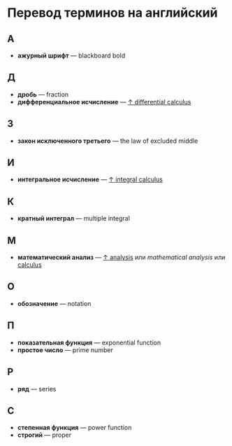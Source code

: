 # Перевод терминов на английский

## А

- **ажурный шрифт** — blackboard bold

## Д

- **дробь** — fraction
- **дифференциальное исчисление** — [↑ differential calculus](https://en.wikipedia.org/wiki/Differential_calculus)

## З

- **закон исключенного третьего** — the law of excluded middle

## И

- **интегральное исчисление** — [↑ integral calculus](https://en.wikipedia.org/wiki/Integral_calculus)

## К

- **кратный интеграл** — multiple integral

## М

- **математический анализ** — [↑ analysis](https://en.wikipedia.org/wiki/Mathematical_analysis) или *mathematical analysis* или [calculus](https://en.wikipedia.org/wiki/Mathematical_analysis)

## О

- **обозначение** — notation

## П

- **показательная функция** — exponential function
- **простое число** — prime number

## Р

- **ряд** — series

## С

- **степенная функция** — power function
- **строгий** — proper
